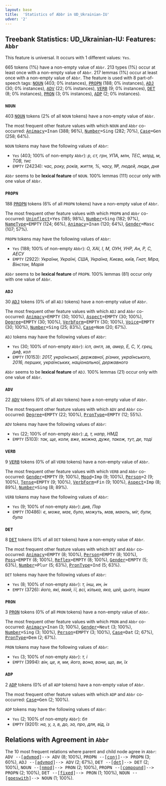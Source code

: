```yaml
---
layout: base
title:  'Statistics of Abbr in UD_Ukrainian-IU'
udver: '2'
---
```


## Treebank Statistics: UD_Ukrainian-IU: Features: `Abbr`

This feature is universal.
It occurs with 1 different values: `Yes`.

665 tokens (1%) have a non-empty value of `Abbr`.
213 types (1%) occur at least once with a non-empty value of `Abbr`.
217 lemmas (1%) occur at least once with a non-empty value of `Abbr`.
The feature is used with 8 part-of-speech tags: <tt><a href="uk_iu-pos-NOUN.html">NOUN</a></tt> (403; 0% instances), <tt><a href="uk_iu-pos-PROPN.html">PROPN</a></tt> (188; 0% instances), <tt><a href="uk_iu-pos-ADJ.html">ADJ</a></tt> (30; 0% instances), <tt><a href="uk_iu-pos-ADV.html">ADV</a></tt> (22; 0% instances), <tt><a href="uk_iu-pos-VERB.html">VERB</a></tt> (9; 0% instances), <tt><a href="uk_iu-pos-DET.html">DET</a></tt> (8; 0% instances), <tt><a href="uk_iu-pos-PRON.html">PRON</a></tt> (3; 0% instances), <tt><a href="uk_iu-pos-ADP.html">ADP</a></tt> (2; 0% instances).

### `NOUN`

403 <tt><a href="uk_iu-pos-NOUN.html">NOUN</a></tt> tokens (2% of all `NOUN` tokens) have a non-empty value of `Abbr`.

The most frequent other feature values with which `NOUN` and `Abbr` co-occurred: <tt><a href="uk_iu-feat-Animacy.html">Animacy</a></tt><tt>=Inan</tt> (388; 96%), <tt><a href="uk_iu-feat-Number.html">Number</a></tt><tt>=Sing</tt> (282; 70%), <tt><a href="uk_iu-feat-Case.html">Case</a></tt><tt>=Gen</tt> (258; 64%).

`NOUN` tokens may have the following values of `Abbr`:

* `Yes` (403; 100% of non-empty `Abbr`): <em>р, ст, грн, УПА, млн, ТЕС, млрд, м, ТОВ, тис</em>
* `EMPTY` (24234): <em>час, року, років, життя, %, часу, №, людей, люди, дня</em>

`Abbr` seems to be **lexical feature** of `NOUN`. 100% lemmas (111) occur only with one value of `Abbr`.

### `PROPN`

188 <tt><a href="uk_iu-pos-PROPN.html">PROPN</a></tt> tokens (6% of all `PROPN` tokens) have a non-empty value of `Abbr`.

The most frequent other feature values with which `PROPN` and `Abbr` co-occurred: <tt><a href="uk_iu-feat-Uninflect.html">Uninflect</a></tt><tt>=Yes</tt> (185; 98%), <tt><a href="uk_iu-feat-Number.html">Number</a></tt><tt>=Sing</tt> (182; 97%), <tt><a href="uk_iu-feat-NameType.html">NameType</a></tt><tt>=EMPTY</tt> (124; 66%), <tt><a href="uk_iu-feat-Animacy.html">Animacy</a></tt><tt>=Inan</tt> (120; 64%), <tt><a href="uk_iu-feat-Gender.html">Gender</a></tt><tt>=Masc</tt> (107; 57%).

`PROPN` tokens may have the following values of `Abbr`:

* `Yes` (188; 100% of non-empty `Abbr`): <em>О, ХАІ, І, М, ОУН, УНР, Ан, Р, С, АЕСУ</em>
* `EMPTY` (2922): <em>України, Україні, США, Україна, Києва, київ, Гнат, Міра, Вінстон, Марія</em>

`Abbr` seems to be **lexical feature** of `PROPN`. 100% lemmas (81) occur only with one value of `Abbr`.

### `ADJ`

30 <tt><a href="uk_iu-pos-ADJ.html">ADJ</a></tt> tokens (0% of all `ADJ` tokens) have a non-empty value of `Abbr`.

The most frequent other feature values with which `ADJ` and `Abbr` co-occurred: <tt><a href="uk_iu-feat-Animacy.html">Animacy</a></tt><tt>=EMPTY</tt> (30; 100%), <tt><a href="uk_iu-feat-Aspect.html">Aspect</a></tt><tt>=EMPTY</tt> (30; 100%), <tt><a href="uk_iu-feat-Degree.html">Degree</a></tt><tt>=EMPTY</tt> (30; 100%), <tt><a href="uk_iu-feat-VerbForm.html">VerbForm</a></tt><tt>=EMPTY</tt> (30; 100%), <tt><a href="uk_iu-feat-Voice.html">Voice</a></tt><tt>=EMPTY</tt> (30; 100%), <tt><a href="uk_iu-feat-Number.html">Number</a></tt><tt>=Sing</tt> (25; 83%), <tt><a href="uk_iu-feat-Case.html">Case</a></tt><tt>=Nom</tt> (20; 67%).

`ADJ` tokens may have the following values of `Abbr`:

* `Yes` (30; 100% of non-empty `Abbr`): <em>ісп, англ, зв, амер, Е, С, У, грец, диф, кол</em>
* `EMPTY` (10153): <em>2017, української, державної, різних, українського, 2016, перших, українських, національної, державного</em>

`Abbr` seems to be **lexical feature** of `ADJ`. 100% lemmas (21) occur only with one value of `Abbr`.

### `ADV`

22 <tt><a href="uk_iu-pos-ADV.html">ADV</a></tt> tokens (0% of all `ADV` tokens) have a non-empty value of `Abbr`.

The most frequent other feature values with which `ADV` and `Abbr` co-occurred: <tt><a href="uk_iu-feat-Degree.html">Degree</a></tt><tt>=EMPTY</tt> (22; 100%), <tt><a href="uk_iu-feat-PronType.html">PronType</a></tt><tt>=EMPTY</tt> (12; 55%).

`ADV` tokens may have the following values of `Abbr`:

* `Yes` (22; 100% of non-empty `Abbr`): <em>д, т, напр, НМД</em>
* `EMPTY` (5103): <em>так, ще, коли, вже, можна, дуже, також, тут, де, тоді</em>

### `VERB`

9 <tt><a href="uk_iu-pos-VERB.html">VERB</a></tt> tokens (0% of all `VERB` tokens) have a non-empty value of `Abbr`.

The most frequent other feature values with which `VERB` and `Abbr` co-occurred: <tt><a href="uk_iu-feat-Gender.html">Gender</a></tt><tt>=EMPTY</tt> (9; 100%), <tt><a href="uk_iu-feat-Mood.html">Mood</a></tt><tt>=Imp</tt> (9; 100%), <tt><a href="uk_iu-feat-Person.html">Person</a></tt><tt>=2</tt> (9; 100%), <tt><a href="uk_iu-feat-Tense.html">Tense</a></tt><tt>=EMPTY</tt> (9; 100%), <tt><a href="uk_iu-feat-VerbForm.html">VerbForm</a></tt><tt>=Fin</tt> (9; 100%), <tt><a href="uk_iu-feat-Aspect.html">Aspect</a></tt><tt>=Imp</tt> (8; 89%), <tt><a href="uk_iu-feat-Number.html">Number</a></tt><tt>=Sing</tt> (8; 89%).

`VERB` tokens may have the following values of `Abbr`:

* `Yes` (9; 100% of non-empty `Abbr`): <em>див, Пор</em>
* `EMPTY` (10486): <em>є, може, має, було, можуть, мав, мають, міг, були, була</em>

### `DET`

8 <tt><a href="uk_iu-pos-DET.html">DET</a></tt> tokens (0% of all `DET` tokens) have a non-empty value of `Abbr`.

The most frequent other feature values with which `DET` and `Abbr` co-occurred: <tt><a href="uk_iu-feat-Animacy.html">Animacy</a></tt><tt>=EMPTY</tt> (8; 100%), <tt><a href="uk_iu-feat-Person.html">Person</a></tt><tt>=EMPTY</tt> (8; 100%), <tt><a href="uk_iu-feat-Poss.html">Poss</a></tt><tt>=EMPTY</tt> (8; 100%), <tt><a href="uk_iu-feat-Reflex.html">Reflex</a></tt><tt>=EMPTY</tt> (8; 100%), <tt><a href="uk_iu-feat-Gender.html">Gender</a></tt><tt>=EMPTY</tt> (5; 63%), <tt><a href="uk_iu-feat-Number.html">Number</a></tt><tt>=Plur</tt> (5; 63%), <tt><a href="uk_iu-feat-PronType.html">PronType</a></tt><tt>=Ind</tt> (5; 63%).

`DET` tokens may have the following values of `Abbr`:

* `Yes` (8; 100% of non-empty `Abbr`): <em>т, інш, ин, ін</em>
* `EMPTY` (3726): <em>його, які, який, її, всі, кілька, яка, цей, цього, інших</em>

### `PRON`

3 <tt><a href="uk_iu-pos-PRON.html">PRON</a></tt> tokens (0% of all `PRON` tokens) have a non-empty value of `Abbr`.

The most frequent other feature values with which `PRON` and `Abbr` co-occurred: <tt><a href="uk_iu-feat-Animacy.html">Animacy</a></tt><tt>=Inan</tt> (3; 100%), <tt><a href="uk_iu-feat-Gender.html">Gender</a></tt><tt>=Neut</tt> (3; 100%), <tt><a href="uk_iu-feat-Number.html">Number</a></tt><tt>=Sing</tt> (3; 100%), <tt><a href="uk_iu-feat-Person.html">Person</a></tt><tt>=EMPTY</tt> (3; 100%), <tt><a href="uk_iu-feat-Case.html">Case</a></tt><tt>=Dat</tt> (2; 67%), <tt><a href="uk_iu-feat-PronType.html">PronType</a></tt><tt>=Dem</tt> (2; 67%).

`PRON` tokens may have the following values of `Abbr`:

* `Yes` (3; 100% of non-empty `Abbr`): <em>т, і</em>
* `EMPTY` (3994): <em>він, це, я, ми, його, вона, вони, що, ви, їх</em>

### `ADP`

2 <tt><a href="uk_iu-pos-ADP.html">ADP</a></tt> tokens (0% of all `ADP` tokens) have a non-empty value of `Abbr`.

The most frequent other feature values with which `ADP` and `Abbr` co-occurred: <tt><a href="uk_iu-feat-Case.html">Case</a></tt><tt>=Gen</tt> (2; 100%).

`ADP` tokens may have the following values of `Abbr`:

* `Yes` (2; 100% of non-empty `Abbr`): <em>бл</em>
* `EMPTY` (9201): <em>на, у, з, в, до, за, про, для, від, із</em>

## Relations with Agreement in `Abbr`

The 10 most frequent relations where parent and child node agree in `Abbr`:
<tt>ADV --[<tt><a href="uk_iu-dep-advmod.html">advmod</a></tt>]--> ADV</tt> (8; 100%),
<tt>PROPN --[<tt><a href="uk_iu-dep-conj.html">conj</a></tt>]--> PROPN</tt> (3; 60%),
<tt>ADJ --[<tt><a href="uk_iu-dep-advmod.html">advmod</a></tt>]--> ADV</tt> (2; 67%),
<tt>DET --[<tt><a href="uk_iu-dep-det.html">det</a></tt>]--> DET</tt> (2; 100%),
<tt>NOUN --[<tt><a href="uk_iu-dep-nmod.html">nmod</a></tt>]--> PRON</tt> (2; 100%),
<tt>PROPN --[<tt><a href="uk_iu-dep-compound.html">compound</a></tt>]--> PROPN</tt> (2; 100%),
<tt>DET --[<tt><a href="uk_iu-dep-fixed.html">fixed</a></tt>]--> PRON</tt> (1; 100%),
<tt>NOUN --[<tt><a href="uk_iu-dep-goeswith.html">goeswith</a></tt>]--> NOUN</tt> (1; 100%).


